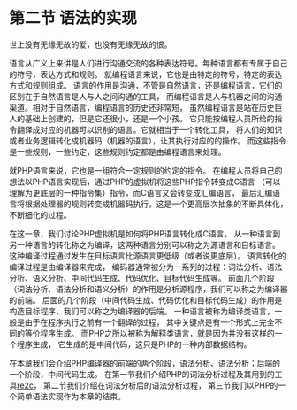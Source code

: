 # 第二节 语法的实现

世上没有无缘无故的爱，也没有无缘无故的恨。

语言从广义上来讲是人们进行沟通交流的各种表达符号。每种语言都有专属于自己的符号，表达方式和规则。
就编程语言来说，它也是由特定的符号，特定的表达方式和规则组成。
语言的作用是沟通，不管是自然语言，还是编程语言，它们的区别在于自然语言是人与人之间沟通的工具，
而编程语言是人与机器之间的沟通渠道。相对于自然语言，编程语言的历史还非常短，
虽然编程语言是站在历史巨人的基础上创建的，但是它还很小，还是一个小孩。
它只能按编程人员所给的指令翻译成对应的机器可以识别的语言。它就相当于一个转化工具，
将人们的知识或者业务逻辑转化成机器码（机器的语言），让其执行对应的的操作。
而这些指令是一些规则，一些约定，这些规则约定都是由编程语言来处理。

就PHP语言来说，它也是一组符合一定规则的约定的指令。
在编程人员将自己的想法以PHP语言实现后，通过PHP的虚拟机将这些PHP指令转变成C语言
（可以理解为更底层的一种指令集）指令，而C语言又会转变成汇编语言，
最后汇编语言将根据处理器的规则转变成机器码执行。这是一个更高层次抽象的不断具体化，不断细化的过程。

在这一章，我们讨论PHP虚拟机是如何将PHP语言转化成C语言。
从一种语言到另一种语言的转化称之为编译，这两种语言分别可以称之为源语言和目标语言。
这种编译过程通过发生在目标语言比源语言更低级（或者说更底层）。
语言转化的编译过程是由编译器来完成，
编码器通常被分为一系列的过程：词法分析、语法分析、语义分析、中间代码生成、代码优化、目标代码生成等。
前面几个阶段（词法分析、语法分析和语义分析）的作用是分析源程序，我们可以称之为编译器的前端。
后面的几个阶段（中间代码生成、代码优化和目标代码生成）的作用是构造目标程序，我们可以称之为编译器的后端。
一种语言被称为编译类语言，一般是由于在程序执行之前有一个翻译的过程，
其中关键点是有一个形式上完全不同的等价程序生成。
而PHP之所以被称为解释类语言，就是因为并没有这样的一个程序生成，
它生成的是中间代码，这只是PHP的一种内部数据结构。

在本章我们会介绍PHP编译器的前端的两个阶段，语法分析、语法分析；后端的一个阶段，中间代码生成。
在第一节我们介绍PHP的词法分析过程及其用到的工具[re2c](http://www.re2c.org/)，
第二节我们介绍在词法分析后的语法分析过程，
第三节我们以PHP的一个简单语法实现作为本章的结束。